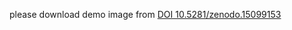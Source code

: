 please download demo image from  [DOI 10.5281/zenodo.15099153](https://doi.org/10.5281/zenodo.15099153)
